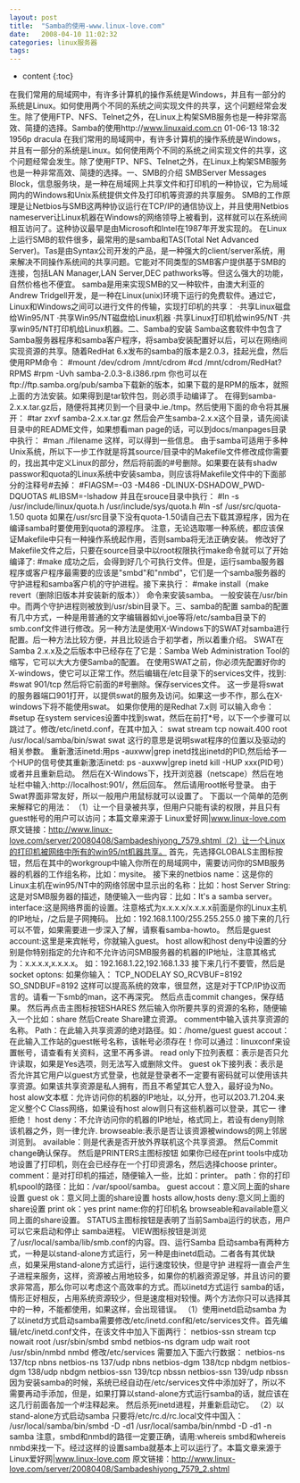 ```yaml
---
layout: post
title:  "Samba的使用-www.linux-love.com"
date:   2008-04-10 11:02:32
categories: linux服务器
tags:
---
```


* content
{:toc}

在我们常用的局域网中，有许多计算机的操作系统是Windows，并且有一部分的系统是Linux。如何使用两个不同的系统之间实现文件的共享，这个问题经常会发生。除了使用FTP、NFS、Telnet之外，在Linux上构架SMB服务也是一种非常高效、简捷的选择。Samba的使用http://www.linuxaid.com.cn 01-06-13 18:32 1956p dracula
在我们常用的局域网中，有许多计算机的操作系统是Windows，并且有一部分的系统是Linux。如何使用两个不同的系统之间实现文件的共享，这个问题经常会发生。除了使用FTP、NFS、Telnet之外，在Linux上构架SMB服务也是一种非常高效、简捷的选择。一、SMB的介绍
SMBServer Messages Block，信息服务块，是一种在局域网上共享文件和打印机的一种协议，它为局域网内的Windows和Unix系统提供文件及打印机等资源的共享服务。
SMB的工作原理是让Netbios与SMB这两种协议运行在TCP/IP的通信协议上，并且使用Netbios nameserver让Linux机器在Windows的网络领导上被看到，这样就可以在系统间相互访问了。这种协议最早是由Microsoft和Intel在1987年开发实现的。
在Linux上运行SMB的软件很多，最常用的是samba和TAS(Total Net Advanced Server)。Tas是由Syntax公司开发的产品，是一种强大的client/server系统，用来解决不同操作系统间的共享问题。它能对不同类型的SMB客户提供基于SMB的连接，包括LAN Manager,LAN Server,DEC pathworks等。但这么强大的功能，自然价格也不便宜。
samba是用来实现SMB的又一种软件，由澳大利亚的Andrew Tridgell开发，是一种在Linux(unix)环境下运行的免费软件。通过它，Linux和Windows之间可以进行文件的传输，实现打印机的共享：
·共享Linux磁盘给Win95/NT
·共享Win95/NT磁盘给Linux机器
·共享Linux打印机给win95/NT
·共享win95/NT打印机给Linux机器。二、Samba的安装
Samba这套软件中包含了Samba服务器程序和samba客户程序，将samba安装配置好以后，可以在网络间实现资源的共享。随着RedHat 6.x发布的samba的版本是2.0.3，挂起光盘，然后使用RPM命令：
#mount /dev/cdrom /mnt/cdrom
#cd /mnt/cdrom/RedHat?RPMS
#rpm -Uvh samba-2.0.3-8.i386.rpm
你也可以在ftp://ftp.samba.org/pub/samba下载新的版本，如果下载的是RPM的版本，就照上面的方法安装。如果得到是tar软件包，则必须手动编译了。
在得到samba-2.x.x.tar.gz后，随便将其拷贝到一个目录中.ie./tmp。然后使用下面的命令将其展开：
#tar zxvf samba-2.x.x.tar.gz
然后会产生samba-2.x.x这个目录，请先阅读目录中的README文件，如果想看man page的话，可以到docs/manpages目录中执行：
#man ./filename
这样，可以得到一些信息。
由于samba可适用于多种Unix系统，所以下一步工作就是将其source/目录中的Makefile文件修改成你需要的，找出其中定义Linux的部分，然后将前面的#号删除。如果要在装有shadw passwor和quota的Linux系统中安装samba，则应该将Makefile文件中的下面部分的注释号#去掉：
#FIAGSM=-03 -M486 -DLINUX-DSHADOW_PWD-DQUOTAS
#LIBSM=-lshadow
并且在srouce目录中执行：
#ln -s /usr/include/linux/quota.h /usr/include/sys/quota.h
#ln -sf /usr/src/quota-1.50 quota
如果在/usr/src目录下没有quota-1.50请自己去下载其源程序，因为在编译samba时要使用到quota的源程序。
注意，无论选取哪一种系统，都应该保证Makefile中只有一种操作系统起作用，否则samba将无法正确安装。
修改好了Makefile文件之后，只要在source目录中以root权限执行make命令就可以了开始编译了:
#make
成功之后，会得到好几个可执行文件。但是，运行samba服务器程序或客户程序最需要的应该是"smbd"和"nmbd"，它们是一个samba服务器的守护进程和samba客户机的守护进程。接下来执行：
#make install（make revert（删除旧版本并安装新的版本））
命令来安装samba。
一般安装在/usr/bin中。而两个守护进程则被放到/usr/sbin目录下。三、samba的配置
samba的配置有几中方式，一种是用普通的文字编辑器如vi,joe等将/etc/samba目录下的smb.conf文件进行修改。另一种方法是使用X-Windows下的SWAT对samba进行配置。后一种方法比较方便，并且比较适合于初学者，所以着重介绍。
SWAT在Samba 2.x.x及之后版本中已经存在了它是：Samba Web Administration Tool的缩写，它可以大大方便Samba的配置。
在使用SWAT之前，你必须先配置好你的X-windows，使它可以正常工作。然后编辑在/etc目录下的services文件，找到:
#swat 901/tcp
然后将它前面的#号删除。保存services文件。
这一步是将swat的服务器端口901打开，以提供swat的服务及访问。如果这一步不作，那么在X-windows下将不能使用swat。
如果你使用的是Redhat 7.x则
可以输入命令：
#setup
在system services设置中找到swat，然后在前打*号，以下一个步骤可以跳过了。修改/etc/inetd.conf，在其中加入：
swat stream tcp nowait.400 root /usr/local/samba/bin/swat swat
这行的意思是说明swat程序的位置以及驱动的相关参数。
重新激活inetd:用ps -auxww|grep inetd找出inetd的PID,然后给予一个HUP的信号使其重新激活inetd:
ps -auxww|grep inetd
kill -HUP xxx(PID号）
或者并且重新启动。
然后在X-Windows下，找开浏览器（netscape）然后在地址栏中输入:http://localhost:901/，然后回车。
然后请用root帐号登录。
由于Swat界面非常友好，所以一般用户用鼠标就可以设置了。
下面以一个简单的范例来解释它的用法：
（1）让一个目录被共享，但用户只能有读的权限，并且只有guest帐号的用户可以访问；本篇文章来源于 Linux爱好网|www.linux-love.com 原文链接：http://www.linux-love.com/server/20080408/Sambadeshiyong_7579.shtml（2）让一个Linux的打印机被网络中所有的win95/nt机器共享。
首先，先选择GLOBALS主图标按钮，然后在其中的workgroup中输入你所在的局域网中，需要访问你的SMB服务器的机器的工作组名称，比如：mysite。
接下来的netbios name：这是你的Linux主机在win95/NT中的网络邻居中显示出的名称：比如：host Server String:这是对SMB服务器的描述，随便输入一些内容：比如：It's a samba server。
interface:这是网络界面的设置。注意格式为x.x.x.x/x.x.x.x前面是你的Linux主机的IP地址，/之后是子网掩码。
比如：192.168.1.100/255.255.255.0
接下来的几行可以不管，如果需要进一步深入了解，请察看samba-howto。
然后是guest account:这里是来宾帐号，你就输入guest。
host allow和host deny中设置的分别是你特别指定的允许和不允许访问SMB服务器的机器的IP地址，注意其格式为：x.x.x.x,x.x.x.x。
如：192.168.1.22,192.168.1.33
接下来几行不要管，然后是socket optons:
如果你输入：
TCP_NODELAY SO_RCVBUF=8192 SO_SNDBUF=8192
这样可以提高系统的效率，很显然，这是对于TCP/IP协议而言的。请看一下smb的man，这不再深究。
然后点击commit changes，保存结果。
然后再点击主图标按钮SHARES
然后输入你所要共享的资源的名称，随便输入一个比如：share
然后Create Share建立资源。
comment中输入该共享资源的名称。 
Path：在此输入共享资源的绝对路径。如：/home/guest
guest accout：在此输入工作站的guest帐号名称，该帐号必须存在！你可以通过：linuxconf来设置帐号，请查看有关资料，这里不再多讲。
read only下拉列表框：表示是否只允许读取，如果是Yes选项，则无法写入或删除文件。
guest ok下接列表：表示是否允许其它用户以guest方式登录，也就是登录者不一定要有密码就可以使用该共享资源。如果该共享资源是私人拥有，而且不希望其它人登入，最好设为No。
host alow文本框：允许访问你的机器的IP地址，以,分开，也可以203.71.204.来定义整个C Class网络，如果设有host alow则只有这些机器可以登录，其它一
律拒绝！
host deny：不允许访问你的机器的IP地址，格式同上，若设有deny则除该机器之外，则一律允许.
browseable:表示是否让该资源被windows的网上邻居浏览到。
available：则是代表是否开放外界联机这个共享资源。
然后Commit change确认保存。
然后是PRINTERS主图标按钮
如果你已经在print tools中成功地设置了打印机，则在会已经存在一个打印资源名，然后选择choose printer。
comment：是对打印机的描述，随便输入一些，比如：printer。
path：你的打印机spool的路径：比如：/var/spool/samba。
guest accout：意义同上面的share设置
guest ok：意义同上面的share设置
hosts allow,hosts deny:意义同上面的share设置
print ok：yes
print name:你的打印机名
browseable和available意义同上面的share设置。 
STATUS主图标按钮是表明了当前Samba运行的状态，用户可以它来启动和停止 samba进程。
VIEW图标按钮是浏览了/usr/local/samba/lib/smb.conf的内容。四、运行Samba
启动samba有两种方式，一种是以stand-alone方式运行，另一种是由inetd启动。二者各有其优缺点，如果采用stand-alone方式运行，运行速度较快，但是守护
进程将一直会产生子进程来服务，这样，资源被占用地较多，如果你的机器资源足够，并且访问的要求非常高，那么你可以考虑这个高效率的方式。而以inetd方式运行
samba的话，情形正好相反，占用系统资源较少，但是速度相对较慢。两个方法你只可以选择其中的一种，不能都使用，如果这样，会出现错误。
（1）使用inetd启动samba
为了以inetd方式启动samba需要修改/etc/inetd.conf和/etc/services文件。首先编辑/etc/inetd.conf文件，在该文件中加入下面两行：
netbios-ssn stream tcp nowait root /usr/sbin/smbd smbd
netbios-ns dgram udp wait root /usr/sbin/nmbd nmbd
修改/etc/services 需要加入下面六行数据：
netbios-ns 137/tcp nbns
netbios-ns 137/udp nbns
netbios-dgm 138/tcp nbdgm
netbios-dgm 138/udp nbdgm
netbios-ssn 139/tcp nbssn
netbios-ssn 139/udp nbssn
因为安装samba的时候，系统已经自动在/etc/services文件中添加好了，所以不需要再动手添加，但是，如果打算以stand-alone方式运行samba的话，就应该在这几行前面各加一个#注释起来。
然后杀死inetd进程，并重新启动它。
（2）以stand-alone方式启动samba
只要将/etc/rc.d/rc.local文件中国入：
/usr/local/samba/bin/smbd -D -d1
/usr/local/samba/bin/nmbd -D -d1 -n samba
注意，smbd和nmbd的路径一定要正确，请用:whereis smbd和whereis nmbd来找一下。经过这样的设置samba就基本上可以运行了。本篇文章来源于 Linux爱好网|www.linux-love.com 原文链接：http://www.linux-love.com/server/20080408/Sambadeshiyong_7579_2.shtml
        
